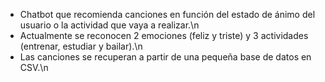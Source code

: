 - Chatbot que recomienda canciones en función del estado de ánimo del usuario o la actividad que vaya a realizar.\n
- Actualmente se reconocen 2 emociones (feliz y triste) y 3 actividades (entrenar, estudiar y bailar).\n
- Las canciones se recuperan a partir de una pequeña base de datos en CSV.\n
